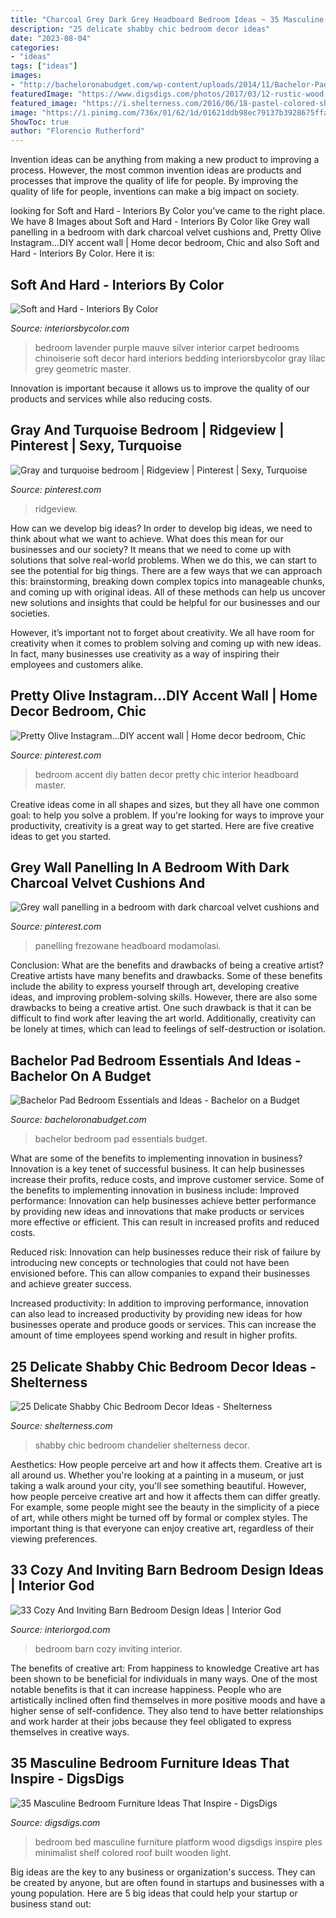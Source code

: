 ```yaml
---
title: "Charcoal Grey Dark Grey Headboard Bedroom Ideas ~ 35 Masculine Bedroom Furniture Ideas That Inspire"
description: "25 delicate shabby chic bedroom decor ideas"
date: "2023-08-04"
categories:
- "ideas"
tags: ["ideas"]
images:
- "http://bacheloronabudget.com/wp-content/uploads/2014/11/Bachelor-Pad-Bedroom-6.jpg"
featuredImage: "https://www.digsdigs.com/photos/2017/03/12-rustic-wood-bed-for-an-industrial-bedroom.jpg"
featured_image: "https://i.shelterness.com/2016/06/18-pastel-colored-shabby-chic-bedroom-with-a-crystal-chandelier.jpg"
image: "https://i.pinimg.com/736x/01/62/1d/01621ddb98ec79137b3928675ffad4bf.jpg"
ShowToc: true
author: "Florencio Rutherford"
---
```



Invention ideas can be anything from making a new product to improving a process. However, the most common invention ideas are products and processes that improve the quality of life for people. By improving the quality of life for people, inventions can make a big impact on society.

	

		
looking for Soft and Hard - Interiors By Color you've came to the right place. We have 8 Images about Soft and Hard - Interiors By Color like Grey wall panelling in a bedroom with dark charcoal velvet cushions and, Pretty Olive Instagram...DIY accent wall | Home decor bedroom, Chic and also Soft and Hard - Interiors By Color. Here it is:
		
    
## Soft And Hard - Interiors By Color

<img loading=lazy src="https://www.interiorsbycolor.com/wp-content/uploads/2013/11/lavender-bedroom-1.jpg" onerror="this.onerror=null;this.src='https://tse3.mm.bing.net/th?id=OIP.kxG5NgfUpoO15XL0Vx00vgHaJ4&amp;pid=15.1';" alt="Soft and Hard - Interiors By Color">

_Source: interiorsbycolor.com_

>bedroom lavender purple mauve silver interior carpet bedrooms chinoiserie soft decor hard interiors bedding interiorsbycolor gray lilac grey geometric master. 

	

Innovation is important because it allows us to improve the quality of our products and services while also reducing costs.

    
## Gray And Turquoise Bedroom | Ridgeview | Pinterest | Sexy, Turquoise

<img loading=lazy src="https://s-media-cache-ak0.pinimg.com/736x/7d/5d/ae/7d5daefa43e96d2cffbdafaafa603b6d.jpg" onerror="this.onerror=null;this.src='https://tse2.mm.bing.net/th?id=OIP.M9pVBqyQ7yqDxstV78SGXwHaE5&amp;pid=15.1';" alt="Gray and turquoise bedroom | Ridgeview | Pinterest | Sexy, Turquoise">

_Source: pinterest.com_

>ridgeview. 

	

How can we develop big ideas?
In order to develop big ideas, we need to think about what we want to achieve. What does this mean for our businesses and our society? It means that we need to come up with solutions that solve real-world problems. When we do this, we can start to see the potential for big things.
There are a few ways that we can approach this: brainstorming, breaking down complex topics into manageable chunks, and coming up with original ideas. All of these methods can help us uncover new solutions and insights that could be helpful for our businesses and our societies.

However, it’s important not to forget about creativity. We all have room for creativity when it comes to problem solving and coming up with new ideas. In fact, many businesses use creativity as a way of inspiring their employees and customers alike.

    
## Pretty Olive Instagram...DIY Accent Wall | Home Decor Bedroom, Chic

<img loading=lazy src="https://i.pinimg.com/736x/01/62/1d/01621ddb98ec79137b3928675ffad4bf.jpg" onerror="this.onerror=null;this.src='https://tse1.mm.bing.net/th?id=OIP.1htM6tciFpB7d2l6xmdcVQHaKY&amp;pid=15.1';" alt="Pretty Olive Instagram...DIY accent wall | Home decor bedroom, Chic">

_Source: pinterest.com_

>bedroom accent diy batten decor pretty chic interior headboard master. 

	

Creative ideas come in all shapes and sizes, but they all have one common goal: to help you solve a problem. If you're looking for ways to improve your productivity, creativity is a great way to get started. Here are five creative ideas to get you started.

    
## Grey Wall Panelling In A Bedroom With Dark Charcoal Velvet Cushions And

<img loading=lazy src="https://i.pinimg.com/736x/2e/b6/1f/2eb61fb066368f1121334fe22795dbd9.jpg" onerror="this.onerror=null;this.src='https://tse1.mm.bing.net/th?id=OIP.rxQJ4lb6CmaXdok005UnwgHaLL&amp;pid=15.1';" alt="Grey wall panelling in a bedroom with dark charcoal velvet cushions and">

_Source: pinterest.com_

>panelling frezowane headboard modamolasi. 

	

Conclusion: What are the benefits and drawbacks of being a creative artist?
Creative artists have many benefits and drawbacks. Some of these benefits include the ability to express yourself through art, developing creative ideas, and improving problem-solving skills. However, there are also some drawbacks to being a creative artist. One such drawback is that it can be difficult to find work after leaving the art world. Additionally, creativity can be lonely at times, which can lead to feelings of self-destruction or isolation.

    
## Bachelor Pad Bedroom Essentials And Ideas - Bachelor On A Budget

<img loading=lazy src="http://bacheloronabudget.com/wp-content/uploads/2014/11/Bachelor-Pad-Bedroom-6.jpg" onerror="this.onerror=null;this.src='https://tse2.mm.bing.net/th?id=OIP.87e0Diy4oTxBvc4ziJlwNwHaIU&amp;pid=15.1';" alt="Bachelor Pad Bedroom Essentials and Ideas - Bachelor on a Budget">

_Source: bacheloronabudget.com_

>bachelor bedroom pad essentials budget. 

	

What are some of the benefits to implementing innovation in business?
Innovation is a key tenet of successful business. It can help businesses increase their profits, reduce costs, and improve customer service. Some of the benefits to implementing innovation in business include: 
Improved performance: Innovation can help businesses achieve better performance by providing new ideas and innovations that make products or services more effective or efficient. This can result in increased profits and reduced costs. 

Reduced risk: Innovation can help businesses reduce their risk of failure by introducing new concepts or technologies that could not have been envisioned before. This can allow companies to expand their businesses and achieve greater success. 

Increased productivity: In addition to improving performance, innovation can also lead to increased productivity by providing new ideas for how businesses operate and produce goods or services. This can increase the amount of time employees spend working and result in higher profits.

    
## 25 Delicate Shabby Chic Bedroom Decor Ideas - Shelterness

<img loading=lazy src="https://i.shelterness.com/2016/06/18-pastel-colored-shabby-chic-bedroom-with-a-crystal-chandelier.jpg" onerror="this.onerror=null;this.src='https://tse4.mm.bing.net/th?id=OIP.G9FHepA4rRyVDsOFVdUFjQHaHa&amp;pid=15.1';" alt="25 Delicate Shabby Chic Bedroom Decor Ideas - Shelterness">

_Source: shelterness.com_

>shabby chic bedroom chandelier shelterness decor. 

	

Aesthetics: How people perceive art and how it affects them.
Creative art is all around us. Whether you're looking at a painting in a museum, or just taking a walk around your city, you'll see something beautiful. However, how people perceive creative art and how it affects them can differ greatly. For example, some people might see the beauty in the simplicity of a piece of art, while others might be turned off by formal or complex styles. The important thing is that everyone can enjoy creative art, regardless of their viewing preferences.

    
## 33 Cozy And Inviting Barn Bedroom Design Ideas | Interior God

<img loading=lazy src="http://interiorgod.com/wp-content/uploads/2016/05/Barn-bedroom-style.jpg" onerror="this.onerror=null;this.src='https://tse3.mm.bing.net/th?id=OIP.xHR27Qpp1a4G-tmy5eF0XwHaLH&amp;pid=15.1';" alt="33 Cozy And Inviting Barn Bedroom Design Ideas | Interior God">

_Source: interiorgod.com_

>bedroom barn cozy inviting interior. 

	

The benefits of creative art: From happiness to knowledge
Creative art has been shown to be beneficial for individuals in many ways. One of the most notable benefits is that it can increase happiness. People who are artistically inclined often find themselves in more positive moods and have a higher sense of self-confidence. They also tend to have better relationships and work harder at their jobs because they feel obligated to express themselves in creative ways.

    
## 35 Masculine Bedroom Furniture Ideas That Inspire - DigsDigs

<img loading=lazy src="https://www.digsdigs.com/photos/2017/03/12-rustic-wood-bed-for-an-industrial-bedroom.jpg" onerror="this.onerror=null;this.src='https://tse2.mm.bing.net/th?id=OIP.-ghT5RnnVdY1qOVkW8UUawHaLH&amp;pid=15.1';" alt="35 Masculine Bedroom Furniture Ideas That Inspire - DigsDigs">

_Source: digsdigs.com_

>bedroom bed masculine furniture platform wood digsdigs inspire ples minimalist shelf colored roof built wooden light. 

	

Big ideas are the key to any business or organization's success. They can be created by anyone, but are often found in startups and businesses with a young population. Here are 5 big ideas that could help your startup or business stand out: 

